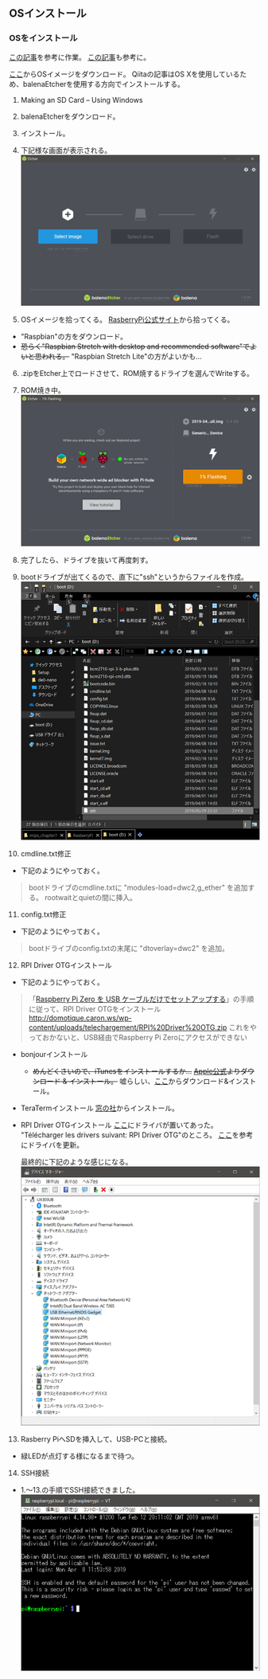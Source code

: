 ## OSインストール

### OSをインストール
[この記事](https://qiita.com/hishi/items/8bdfd9d72fa8fe2e7573)を参考に作業。
[この記事](https://qiita.com/msquare33/items/dc6fc9098f50d9b9dbf2)も参考に。

[ここ](https://learn.adafruit.com/introducing-the-raspberry-pi-zero/setting-up-your-sd-card)からOSイメージをダウンロード。
Qiitaの記事はOS Xを使用しているため、balenaEtcherを使用する方向でインストールする。

1. Making an SD Card – Using Windows

2. balenaEtcherをダウンロード。

3. インストール。

4. 下記様な画面が表示される。
  ![install01.png](.\image\install01.png)

5. OSイメージを拾ってくる。
  [RasberryPi公式サイト](https://www.raspberrypi.org/downloads/)から拾ってくる。
  - "Raspbian"の方をダウンロード。
  - ~~恐らく"Raspbian Stretch with desktop and recommended software"でよいと思われる。~~
    "Raspbian Stretch Lite"の方がよいかも…

6. .zipをEtcher上でロードさせて、ROM焼するドライブを選んでWriteする。

7. ROM焼き中。
  ![install02.png](./image/install02.png)

8. 完了したら、ドライブを抜いて再度刺す。

9. bootドライブが出てくるので、直下に"ssh"というからファイルを作成。
  ![install03.png](./image/install03.png)

10. cmdline.txt修正
  - 下記のようにやっておく。
  
> bootドライブのcmdline.txtに "modules-load=dwc2,g_ether" を追加する。
> rootwaitとquietの間に挿入。

11. config.txt修正
  - 下記のようにやっておく。

> bootドライブのconfig.txtの末尾に "dtoverlay=dwc2" を追加。

12. RPI Driver OTGインストール
  - 下記のようにやっておく。
> 「[Raspberry Pi Zero を USB ケーブルだけでセットアップする](http://marrone.jp/labo/?p=1586)」の手順に従って、RPI Driver OTGをインストール
> http://domotique.caron.ws/wp-content/uploads/telechargement/RPI%20Driver%20OTG.zip
> これをやっておかないと、USB経由でRaspberry Pi Zeroにアクセスができない

  - bonjourインストール
    - ~~めんどくさいので、iTunesをインストールするか…~~
      ~~[Apple公式](https://www.apple.com/jp/itunes/download/)よりダウンロード & インストール。~~
      嘘らしい、[ここ](https://support.apple.com/kb/DL999?locale=ja_JP)からダウンロード&インストール。

  - TeraTermインストール
    [窓の社](https://forest.watch.impress.co.jp/library/software/utf8teraterm/)からインストール。
    
  - RPI Driver OTGインストール
    [ここ](https://caron.ws/diy-cartes-microcontroleurs/raspberrypi/pi-zero-otg-ethernet/)にドライバが置いてあった。
    "Télécharger les drivers suivant: RPI Driver OTG"のところ。
    [ここ](https://qiita.com/Liesegang/items/dcdc669f80d1bf721c21)を参考にドライバを更新。
    
    最終的に下記のような感じになる。
    ![install04.png](./image/install04.png)

13. Rasberry PiへSDを挿入して、USB-PCと接続。
  - 緑LEDが点灯する様になるまで待つ。

14. SSH接続
  - 1.～13.の手順でSSH接続できました。
    ![install05.png](./image/install05.png)